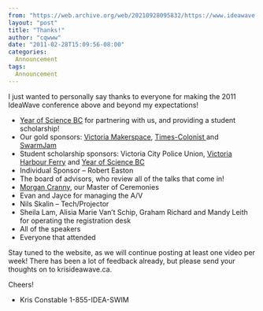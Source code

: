 ```yaml
---
from: "https://web.archive.org/web/20210928095832/https://www.ideawave.ca/thanks-2/"
layout: "post"
title: "Thanks!"
author: "cqwww"
date: "2011-02-28T15:09:56-08:00"
categories:
  Announcement
tags: 
  Announcement
---
```


I just wanted to personally say thanks to everyone for making the 2011 IdeaWave conference above and beyond my expectations!

* [Year of Science BC](http://yearofsciencebc.ca/) for partnering with us, and providing a student scholarship!   
* Our gold sponsors: [Victoria Makerspace](http://victoria.makerspace.ca/), [Times-Colonist ](http://www.timescolonist.com/)and [SwarmJam](http://www.swarmjam.com/)   
* Student scholarship sponsors: Victoria City Police Union, [Victoria Harbour Ferry](http://www.victoriaharbourferry.com/) and [Year of Science BC](http://yearofsciencebc.ca/)   
* Individual Sponsor – Robert Easton   
* The board of advisors, who review all of the talks that come in!   
* [Morgan Cranny](http://www.morgancranny.com/), our Master of Ceremonies   
* Evan and Jayce for managing the A/V   
* Nils Skalin – Tech/Projector   
* Sheila Lam, Alisia Marie Van’t Schip, Graham Richard and Mandy Leith for operating the registration desk   
* All of the speakers   
* Everyone that attended

Stay tuned to the website, as we will continue posting at least one video per week! There has been a lot of feedback already, but please send your thoughts on to kris<at>ideawave.ca.

Cheers!

* Kris Constable 1-855-IDEA-SWIM
